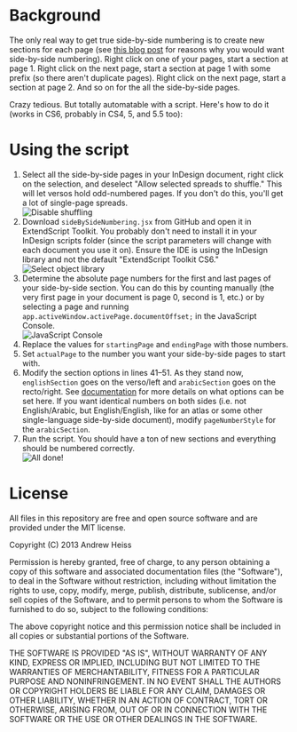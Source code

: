 # Background

The only real way to get true side-by-side numbering is to create new sections for each page (see [this blog post](http://www.andrewheiss.com/blog/2013/03/15/side-by-side-page-numbers-indesign/) for reasons why you would want side-by-side numbering). Right click on one of your pages, start a section at page 1. Right click on the next page, start a section at page 1 with some prefix (so there aren't duplicate pages). Right click on the next page, start a section at page 2. And so on for the all the side-by-side pages. 

Crazy tedious. But totally automatable with a script. Here's how to do it (works in CS6, probably in CS4, 5, and 5.5 too):

# Using the script

1. Select all the side-by-side pages in your InDesign document, right click on the selection, and deselect "Allow selected spreads to shuffle." This will let versos hold odd-numbered pages. If you don't do this, you'll get a lot of single-page spreads.  
![Disable shuffling](http://files.andrewheiss.com/images/side_by_side_numbers/spreads_shuffle.png)
2. Download `sideBySideNumbering.jsx` from GitHub and open it in ExtendScript Toolkit. You probably don't need to install it in your InDesign scripts folder (since the script parameters will change with each document you use it on). Ensure the IDE is using the InDesign library and not the default "ExtendScript Toolkit CS6."  
![Select object library](http://files.andrewheiss.com/images/side_by_side_numbers/select_library.png)
3. Determine the absolute page numbers for the first and last pages of your side-by-side section. You can do this by counting manually (the very first page in your document is page 0, second is 1, etc.) or by selecting a page and running `app.activeWindow.activePage.documentOffset;` in the JavaScript Console.  
![JavaScript Console](http://files.andrewheiss.com/images/side_by_side_numbers/console.png)
4. Replace the values for `startingPage` and `endingPage` with those numbers.
5. Set `actualPage` to the number you want your side-by-side pages to start with.
6. Modify the section options in lines 41–51. As they stand now, `englishSection` goes on the verso/left and `arabicSection` goes on the recto/right. See [documentation](http://jongware.mit.edu/idcs6js/pc_Section.html) for more details on what options can be set here. If you want identical numbers on both sides (i.e. not English/Arabic, but English/English, like for an atlas or some other single-language side-by-side document), modify `pageNumberStyle` for the `arabicSection`.
7. Run the script. You should have a ton of new sections and everything should be numbered correctly.  
![All done!](http://files.andrewheiss.com/images/side_by_side_numbers/finished.png)


# License

All files in this repository are free and open source software and are provided under the MIT license.

Copyright (C) 2013 Andrew Heiss

Permission is hereby granted, free of charge, to any person obtaining a copy of this software and associated documentation files (the "Software"), to deal in the Software without restriction, including without limitation the rights to use, copy, modify, merge, publish, distribute, sublicense, and/or sell copies of the Software, and to permit persons to whom the Software is furnished to do so, subject to the following conditions:

The above copyright notice and this permission notice shall be included in all copies or substantial portions of the Software.

THE SOFTWARE IS PROVIDED "AS IS", WITHOUT WARRANTY OF ANY KIND, EXPRESS OR IMPLIED, INCLUDING BUT NOT LIMITED TO THE WARRANTIES OF MERCHANTABILITY, FITNESS FOR A PARTICULAR PURPOSE AND NONINFRINGEMENT. IN NO EVENT SHALL THE AUTHORS OR COPYRIGHT HOLDERS BE LIABLE FOR ANY CLAIM, DAMAGES OR OTHER LIABILITY, WHETHER IN AN ACTION OF CONTRACT, TORT OR OTHERWISE, ARISING FROM, OUT OF OR IN CONNECTION WITH THE SOFTWARE OR THE USE OR OTHER DEALINGS IN THE SOFTWARE.
